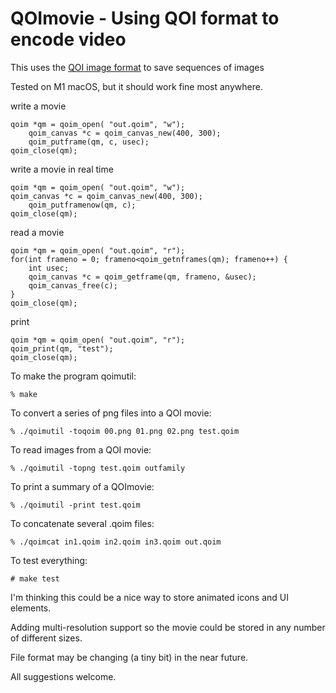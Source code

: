 # QOImovie - Using QOI format to encode video

This uses the [QOI image format](https://github.com/phoboslab/qoi) to save sequences of images

Tested on M1 macOS, but it should work fine most anywhere.


write a movie

    qoim *qm = qoim_open( "out.qoim", "w");
        qoim_canvas *c = qoim_canvas_new(400, 300);
        qoim_putframe(qm, c, usec);
    qoim_close(qm);

write a movie in real time

    qoim *qm = qoim_open( "out.qoim", "w");
    qoim_canvas *c = qoim_canvas_new(400, 300);
        qoim_putframenow(qm, c);
    qoim_close(qm);

read a movie

    qoim *qm = qoim_open( "out.qoim", "r");
    for(int frameno = 0; frameno<qoim_getnframes(qm); frameno++) {
        int usec;
        qoim_canvas *c = qoim_getframe(qm, frameno, &usec);
        qoim_canvas_free(c);
    }
    qoim_close(qm);

print

    qoim *qm = qoim_open( "out.qoim", "r");
    qoim_print(qm, "test");
    qoim_close(qm);

To make the program qoimutil:

    % make
    

To convert a series of png files into a QOI movie:

    % ./qoimutil -toqoim 00.png 01.png 02.png test.qoim

To read images from a QOI movie:

    % ./qoimutil -topng test.qoim outfamily
    
To print a summary of a QOImovie:
    
    % ./qoimutil -print test.qoim
    
To concatenate several .qoim files:
    
    % ./qoimcat in1.qoim in2.qoim in3.qoim out.qoim
    
  
To test everything:

    # make test
 
I'm thinking this could be a nice way to store animated icons and UI elements.

Adding multi-resolution support so the movie could be stored in any number of different sizes.

File format may be changing (a tiny bit) in the near future.

All suggestions welcome.

